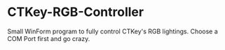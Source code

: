 # CTKey-RGB-Controller
Small WinForm program to fully control CTKey's RGB lightings. Choose a COM Port first and go crazy.
